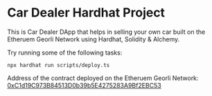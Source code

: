 # Car Dealer Hardhat Project

This is Car Dealer DApp that helps in selling your own car built on the Etheruem Georli Network using Hardhat, Solidity & Alchemy.

Try running some of the following tasks:

```shell
npx hardhat run scripts/deploy.ts
```
Address of the contract deployed on the Etheruem Georli Network: [0xC1d19C973B84513D0b39b5E4275283A9Bf2EBC53](https://goerli.etherscan.io/address/0xC1d19C973B84513D0b39b5E4275283A9Bf2EBC53)
